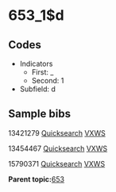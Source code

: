 # 653\_1$d

## Codes

-   Indicators
    -   First: \_
    -   Second: 1
-   Subfield: d

## Sample bibs

13421279 [Quicksearch](https://search.library.yale.edu/catalog/13421279) [VXWS](http://prodorbis.library.yale.edu:7014/vxws/GetHoldingsService?bibId=13421279)

13454467 [Quicksearch](https://search.library.yale.edu/catalog/13454467) [VXWS](http://prodorbis.library.yale.edu:7014/vxws/GetHoldingsService?bibId=13454467)

15790371 [Quicksearch](https://search.library.yale.edu/catalog/15790371) [VXWS](http://prodorbis.library.yale.edu:7014/vxws/GetHoldingsService?bibId=15790371)

**Parent topic:**[653](../../tags/653/653.md)

